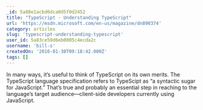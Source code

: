 ```yaml
---
_id: 5a88e1acbd6dca0d5f0d2452
title: "TypeScript - Understanding TypeScript"
url: 'https://msdn.microsoft.com/en-us/magazine/dn890374'
category: articles
slug: 'typescript-understanding-typescript'
user_id: 5a83ce59d6eb0005c4ecda2c
username: 'bill-s'
createdOn: '2016-01-30T09:18:42.000Z'
tags: []
---
```


In many ways, it’s useful to think of TypeScript on its own merits. The TypeScript language specification refers to TypeScipt as “a syntactic sugar for JavaScript.” That’s true and probably an essential step in reaching to the language’s target audience—client-side developers currently using JavaScript.
